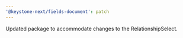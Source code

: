```yaml
---
'@keystone-next/fields-document': patch
---
```


Updated package to accommodate changes to the RelationshipSelect.
